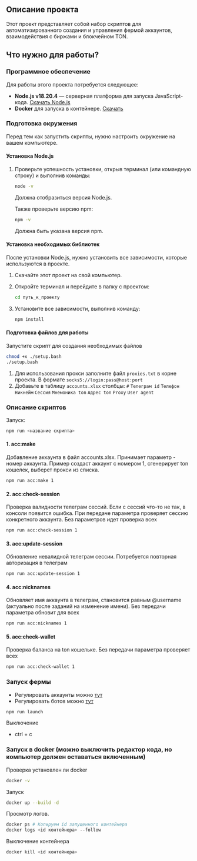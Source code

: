 ## Описание проекта

Этот проект представляет собой набор скриптов для автоматизированного создания и управления фермой аккаунтов, взаимодействия с биржами и блокчейном TON.

## Что нужно для работы?

### Программное обеспечение

Для работы этого проекта потребуется следующее:
- **Node.js v18.20.4** — серверная платформа для запуска JavaScript-кода. [Скачать Node.js](https://nodejs.org/)
- **Docker** для запуска в контейнере. [Скачать](https://www.docker.com/)

### Подготовка окружения

Перед тем как запустить скрипты, нужно настроить окружение на вашем компьютере.

#### Установка Node.js

1. Проверьте успешность установки, открыв терминал (или командную строку) и выполнив команды:

    ```bash
    node -v
    ```

    Должна отобразиться версия Node.js.

    Также проверьте версию npm:

    ```bash
    npm -v
    ```

    Должна быть указана версия npm.

#### Установка необходимых библиотек

После установки Node.js, нужно установить все зависимости, которые используются в проекте.

1. Скачайте этот проект на свой компьютер.
2. Откройте терминал и перейдите в папку с проектом:

    ```bash
    cd путь_к_проекту
    ```

3. Установите все зависимости, выполнив команду:

    ```bash
    npm install
    ```

#### Подготовка файлов для работы

Запустите скрипт для создания необходимых файлов

```bash
chmod +x ./setup.bash
./setup.bash
```

1. Для использования прокси заполните файл `proxies.txt` в корне проекта. В формате
`socks5://login:pass@host:port`
2. Добавьте в таблицу `accounts.xlsx` столбцы:
`#`	`Телеграм id`	`Телефон`	`Никнейм`	`Сессия`	`Мнемоника ton`	`Адрес ton`	`Proxy`	`User agent`

### Описание скриптов

Запуск: 
```bash
npm run <название скрипта>
```

#### 1. acc:make
Добавление аккаунта в файл accounts.xlsx. Принимает параметр - номер аккаунта. Пример создаст аккаунт с номером 1, сгенерирует ton кошелек, выберет прокси из списка.
```bash
npm run acc:make 1
```

#### 2. acc:check-session
Проверка валидности телеграм сессий. Если с сессий что-то не так, в консоли появится ошибка. При передаче параметра проверяет сессию конкретного аккаунта. Без параметров идет проверка всех
```bash
npm run acc:check-session 1
```

#### 3. acc:update-session
Обновление невалидной телеграм сессии. Потребуется повторная авторизация в телеграм
```bash
npm run acc:update-session 1
```

#### 4. acc:nicknames
Обновляет имя аккаунта в телеграм, становится равным @username (актуально после заданий на изменение имени). Без передачи параметра обновит для всех
```bash
npm run acc:nicknames 1
```

#### 5. acc:check-wallet
Проверка баланса на ton кошельке. Без передачи параметра проверяет всех
```bash
npm run acc:check-wallet 1
```

### Запуск фермы

* Регулировать аккаунты можно [тут](./src/launcher.ts) 
* Регулировать ботов можно [тут](./src/thread.ts) 

```bash
npm run launch
```

Выключение
* ctrl + c

### Запуск в docker (можно выключить редактор кода, но компьютер должен оставаться включенным)

Проверка установлен ли docker
```bash
docker -v
```

Запуск
```bash
docker up --build -d
```

Просмотр логов. 
```bash
docker ps # Копируем id запущенного контейнера
docker logs <id контейнера> --follow
```
Выключение контейнера
```bash
docker kill <id контейнера>
```